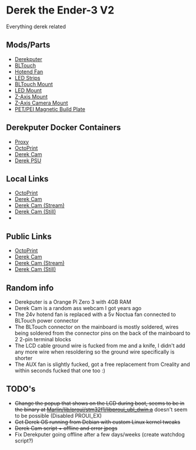 # Derek the Ender-3 V2

Everything derek related

## Mods/Parts
* [Derekputer](https://www.aliexpress.com/item/1005005785846814.html)
* [BLTouch](https://www.123-3d.co.uk/Antclabs-BLTouch-Auto-Bed-Levelling-Sensor-v3-1-BLTOUCH-i3640-t19122.html)
* [Hotend Fan](https://amzn.eu/d/3sNrajx)
* [LED Strips](https://www.aliexpress.com/item/1005003279313941.html)
* [BLTouch Mount](./Models/BLTouch%20Mount.stl)
* [LED Mount](./Models/LED%20Mount.stl)
* [Z-Axis Mount](./Models/Z-Axis%20Mount%20(+-0.2mm).stl)
* [Z-Axis Camera Mount](./Models/Z-Axis%20Camera%20Mount%20(+-0.2mm).stl)
* [PET/PEI Magnetic Build Plate](https://www.aliexpress.com/item/1005005536007858.html)

## Derekputer Docker Containers
* [Proxy](https://github.com/Lyall-A/HTTP-Reverse-Proxy)
* [OctoPrint](https://octoprint.org/)
* [Derek Cam](https://github.com/Lyall-A/Derek-Cam)
* [Derek PSU](https://github.com/Lyall-A/Derek-PSU)

## Local Links
* [OctoPrint](http://octoprint.derekputer)
* [Derek Cam](http://cam.derekputer)
* [Derek Cam (Stream)](http://stream.derekputer)
* [Derek Cam (Still)](http://still.derekputer)
* 
## Public Links
* [OctoPrint](http://derek.lyall.lol)
* [Derek Cam](http://derek-cam.derekputer)
* [Derek Cam (Stream)](http://derek-stream.derekputer)
* [Derek Cam (Still)](http://derek-still.derekputer)

## Random info
* Derekputer is a Orange Pi Zero 3 with 4GB RAM
* Derek Cam is a random ass webcam I got years ago
* The 24v hotend fan is replaced with a 5v Noctua fan connected to BLTouch power connector
* The BLTouch connector on the mainboard is mostly soldered, wires being soldered from the connector pins on the back of the mainboard to 2 2-pin terminal blocks
* The LCD cable ground wire is fucked from me and a knife, I didn't add any more wire when resoldering so the ground wire specifically is shorter
* The AUX fan is slightly fucked, got a free replacement from Creality and within seconds fucked that one too :)

## TODO's
* ~~Change the popup that shows on the LCD during boot, seems to be in the binary at [Marlin/lib/proui/stm32f1/libproui_ubl_dwin.a](https://github.com/Lyall-A/Derek-Firmware/tree/main/Marlin/lib/proui/stm32f1/libproui_ubl_dwin.a)~~ doesn't seem to be possible (Disabled PROUI_EX)
* ~~Get Derek OS running from Debian with custom Linux kernel tweaks~~
* ~~Derek Cam script + offline and error jpegs~~
* Fix Derekputer going offline after a few days/weeks (create watchdog script?)